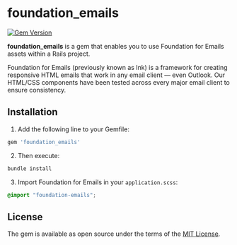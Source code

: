 # foundation_emails

[![Gem Version](https://badge.fury.io/rb/foundation_emails.svg)](https://badge.fury.io/rb/foundation_emails)

**foundation_emails** is a gem that enables you to use Foundation for Emails assets within a Rails project.

Foundation for Emails (previously known as Ink) is a framework for creating responsive HTML emails that work in any email client &mdash; even Outlook. Our HTML/CSS components have been tested across every major email client to ensure consistency.

## Installation

1. Add the following line to your Gemfile:

  ```ruby
  gem 'foundation_emails'
  ```

2. Then execute:

  ```bash
  bundle install
  ```

3. Import Foundation for Emails in your `application.scss`:

  ```scss
  @import "foundation-emails";
  ```

## License

The gem is available as open source under the terms of the [MIT License](http://opensource.org/licenses/MIT).
